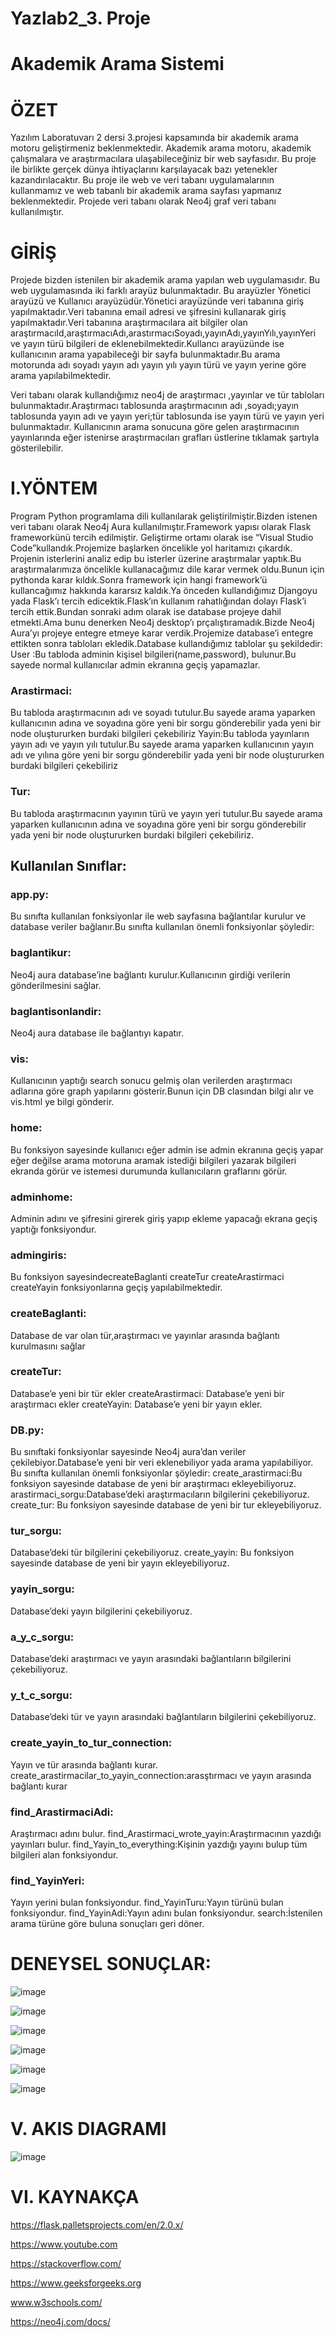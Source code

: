 # Yazlab2_3. Proje
    
# Akademik Arama Sistemi 




# ÖZET 
Yazılım Laboratuvarı 2 dersi 3.projesi kapsamında bir akademik arama motoru geliştirmeniz beklenmektedir. Akademik arama motoru, akademik çalışmalara ve araştırmacılara ulaşabileceğiniz bir web sayfasıdır. Bu proje ile birlikte gerçek dünya ihtiyaçlarını karşılayacak bazı yetenekler kazandırılacaktır. Bu proje ile web ve veri tabanı uygulamalarının kullanmamız ve web tabanlı bir akademik arama sayfası yapmanız beklenmektedir. Projede veri tabanı olarak Neo4j graf veri tabanı kullanılmıştır.



# GİRİŞ

Projede bizden istenilen bir akademik arama yapılan web uygulamasıdır. Bu web uygulamasında iki farklı arayüz bulunmaktadır. Bu arayüzler Yönetici arayüzü ve Kullanıcı arayüzüdür.Yönetici arayüzünde veri tabanına giriş yapılmaktadır.Veri tabanına email adresi ve şifresini kullanarak giriş yapılmaktadır.Veri tabanına araştırmacılara ait bilgiler olan
araştırmacıId,araştırmacıAdı,arastırmacıSoyadı,yayınAdı,yayınYılı,yayınYeri ve yayın türü bilgileri de eklenebilmektedir.Kullancı arayüzünde ise kullanıcının arama yapabileceği bir sayfa bulunmaktadır.Bu arama motorunda adı soyadı yayın adı  yayın yılı yayın türü	ve yayın yerine göre arama yapılabilmektedir.

Veri tabanı olarak kullandığımız	neo4j	de araştırmacı ,yayınlar ve tür tabloları bulunmaktadır.Araştırmacı tablosunda araştırmacının adı ,soyadı;yayın tablosunda yayın adı ve yayın yeri;tür tablosunda ise yayın türü ve yayın yeri bulunmaktadır.
Kullanıcının arama sonucuna göre gelen araştırmacının yayınlarında eğer istenirse araştırmacıları grafları üstlerine tıklamak şartıyla gösterilebilir.
# I.YÖNTEM
Program Python programlama dili kullanılarak geliştirilmiştir.Bizden istenen veri tabanı olarak Neo4j Aura kullanılmıştır.Framework yapısı olarak Flask frameworkünü tercih edilmiştir. Geliştirme ortamı olarak ise “Visual Studio Code”kullandık.Projemize başlarken öncelikle yol haritamızı çıkardık.
Projenin isterlerini analiz edip bu isterler üzerine araştırmalar yaptık.Bu araştırmalarımıza öncelikle kullanacağımız dile karar vermek oldu.Bunun için pythonda karar kıldık.Sonra framework için hangi framework’ü kullancağımız hakkında kararsız kaldık.Ya önceden kullandığımız Djangoyu yada Flask’ı tercih edicektik.Flask’ın kullanım rahatlığından dolayı Flask’i tercih ettik.Bundan sonraki adım olarak ise database projeye dahil etmekti.Ama bunu denerken Neo4j desktop’ı prçalıştıramadık.Bizde Neo4j Aura’yı projeye entegre etmeye karar verdik.Projemize database’i entegre ettikten sonra tabloları ekledik.Database kullandığımız tablolar şu şekildedir:
User :Bu tabloda adminin kişisel bilgileri(name,password), bulunur.Bu sayede normal kullanıcılar admin ekranına geçiş yapamazlar.

### Arastirmaci:
Bu tabloda araştırmacının adı ve soyadı tutulur.Bu sayede arama yaparken kullanıcının adına ve soyadına göre yeni bir sorgu gönderebilir yada yeni bir node oluştururken burdaki bilgileri çekebiliriz Yayin:Bu tabloda yayınların yayın adı ve yayın yılı tutulur.Bu sayede arama yaparken kullanıcının yayın adı ve yılına göre yeni bir sorgu gönderebilir yada yeni bir node oluştururken burdaki bilgileri çekebiliriz
### Tur:
Bu tabloda araştırmacının yayının türü ve yayın yeri tutulur.Bu sayede arama yaparken kullanıcının adına ve soyadına göre yeni bir sorgu gönderebilir yada yeni bir node oluştururken burdaki bilgileri çekebiliriz.
## Kullanılan Sınıflar:

### app.py:
Bu sınıfta kullanılan fonksiyonlar ile web sayfasına bağlantılar kurulur ve database veriler bağlanır.Bu	sınıfta kullanılan önemli fonksiyonlar şöyledir:

### baglantikur:
Neo4j aura database’ine bağlantı kurulur.Kullanıcının girdiği verilerin gönderilmesini sağlar.
### baglantisonlandir:
Neo4j aura database ile bağlantıyı kapatır.
### vis:
Kullanıcının yaptığı search sonucu gelmiş olan verilerden araştırmacı adlarına göre graph yapılarını gösterir.Bunun için DB clasından bilgi alır ve vis.html ye bilgi gönderir.
### home:
Bu fonksiyon sayesinde kullanıcı eğer admin ise admin ekranına geçiş yapar eğer değilse arama motoruna aramak istediği bilgileri yazarak bilgileri ekranda görür ve istemesi durumunda kullanıcıların graflarını görür.
### adminhome:
Adminin adını ve şifresini girerek giriş yapıp ekleme yapacağı ekrana geçiş yaptığı fonksiyondur.
### admingiris:
Bu fonksiyon sayesindecreateBaglanti createTur createArastirmaci createYayin fonksiyonlarına geçiş yapılabilmektedir.

### createBaglanti:
Database de var olan tür,araştırmacı ve yayınlar arasında bağlantı kurulmasını sağlar
### createTur:
Database’e yeni bir tür ekler createArastirmaci: Database’e yeni bir araştırmacı ekler createYayin: Database’e yeni bir yayın ekler.
### DB.py:
Bu sınıftaki fonksiyonlar sayesinde Neo4j aura’dan veriler çekilebiyor.Database’e yeni bir veri eklenebiliyor yada arama yapılabiliyor. Bu	sınıfta kullanılan önemli fonksiyonlar şöyledir:
create_arastirmaci:Bu fonksiyon sayesinde database de yeni bir araştırmacı ekleyebiliyoruz.
arastirmaci_sorgu:Database’deki araştırmacıların bilgilerini çekebiliyoruz. create_tur: Bu fonksiyon sayesinde database de yeni bir
tur ekleyebiliyoruz.
### tur_sorgu: 
Database’deki tür bilgilerini çekebiliyoruz. create_yayin: Bu fonksiyon sayesinde database de yeni bir yayın ekleyebiliyoruz.
### yayin_sorgu: 
Database’deki yayın bilgilerini çekebiliyoruz.
### a_y_c_sorgu: 
Database’deki araştırmacı ve yayın arasındaki bağlantıların bilgilerini çekebiliyoruz.
### y_t_c_sorgu: 
Database’deki tür ve yayın arasındaki bağlantıların bilgilerini çekebiliyoruz.
### create_yayin_to_tur_connection:
Yayın ve tür arasında bağlantı kurar. create_arastirmacilar_to_yayin_connection:arasştırmacı ve yayın arasında bağlantı kurar
### find_ArastirmaciAdi:
Araştırmacı adını bulur. find_Arastirmaci_wrote_yayin:Araştırmacının yazdığı yayınları bulur. find_Yayin_to_everything:Kişinin yazdığı yayını bulup tüm bilgileri alan fonksiyondur.
### find_YayinYeri:
Yayın yerini bulan fonksiyondur. find_YayinTuru:Yayın türünü bulan fonksiyondur. find_YayinAdi:Yayın adını bulan fonksiyondur.
search:İstenilen arama türüne göre buluna sonuçları geri döner.
# DENEYSEL SONUÇLAR:


![image](https://user-images.githubusercontent.com/58952369/180172538-bec95e47-0a19-48b0-b6b2-9f976553b0cf.png)



![image](https://user-images.githubusercontent.com/58952369/180172567-0b0d2400-8787-41e9-8128-ba5f26326b81.png)

![image](https://user-images.githubusercontent.com/58952369/180172594-e255569f-8323-449f-a167-88fb43a93aab.png)

![image](https://user-images.githubusercontent.com/58952369/180172619-4616f01f-892f-4fad-86bb-e470f60e209a.png)

![image](https://user-images.githubusercontent.com/58952369/180172646-b00c14d8-53d5-4abd-8f5d-e930a9461e73.png)

![image](https://user-images.githubusercontent.com/58952369/180172695-768b96fa-8358-4549-afe8-0269028370a6.png)




# V. AKIS DIAGRAMI
![image](https://user-images.githubusercontent.com/58952369/180172453-6bab38ae-8cbd-47f5-9ce8-fe6bce6ffea5.png)


# VI. KAYNAKÇA
https://flask.palletsprojects.com/en/2.0.x/

https://www.youtube.com 

https://stackoverflow.com/

https://www.geeksforgeeks.org

www.w3schools.com/

https://neo4j.com/docs/
